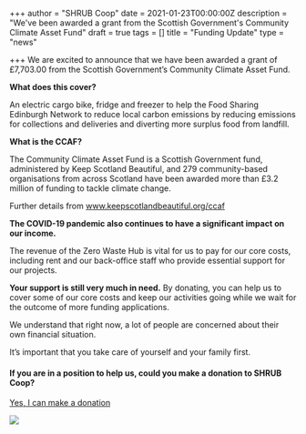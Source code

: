 +++
author = "SHRUB Coop"
date = 2021-01-23T00:00:00Z
description = "We've been awarded a grant from the Scottish Government's Community Climate Asset Fund"
draft = true
tags = []
title = "Funding Update"
type = "news"

+++
We are excited to announce that we have been awarded a grant of £7,703.00 from the Scottish Government’s Community Climate Asset Fund.

**What does this cover?**

An electric cargo bike, fridge and freezer to help the Food Sharing Edinburgh Network to reduce local carbon emissions by reducing emissions for collections and deliveries and diverting more surplus food from landfill.

**What is the CCAF?**

The Community Climate Asset Fund is a Scottish Government fund, administered by Keep Scotland Beautiful, and 279 community-based organisations from across Scotland have been awarded more than £3.2 million of funding to tackle climate change.

Further details from www.keepscotlandbeautiful.org/ccaf

**The COVID-19 pandemic also continues to have a significant impact on our income.**

The revenue of the Zero Waste Hub is vital for us to pay for our core costs, including rent and our back-office staff who provide essential support for our projects.

**Your support is still very much in need.** By donating, you can help us to cover some of our core costs and keep our activities going while we wait for the outcome of more funding applications.

We understand that right now, a lot of people are concerned about their own financial situation.

It’s important that you take care of yourself and your family first.

#### If you are in a position to help us, could you make a donation to SHRUB Coop?

[Yes, I can make a donation](https://www.shrubcoop.org/donate/)

![](https://res.cloudinary.com/shrub-co-op/image/upload/v1611404570/shrubcoop.org/media/a4-ccaf-footer-logo_ccqvnp.jpg)